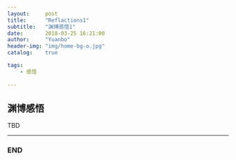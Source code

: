 ```yaml
---
layout:     post
title:      "Reflactions1"
subtitle:   "渊博感悟1"
date:       2018-03-25 16:21:00
author:     "Yuanbo"
header-img: "img/home-bg-o.jpg"
catalog:    true

tags:
    - 感悟
    
---
```



## 渊博感悟


TBD 

---

### END


